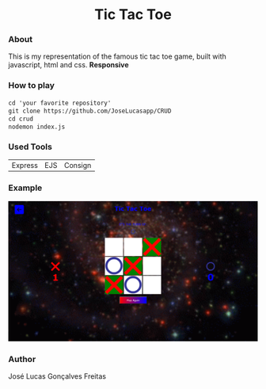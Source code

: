 <h1 align='center'>Tic Tac Toe</h1>
<p>
  <h3>About</h3>
  <p>This is my representation of the famous tic tac toe game, built with javascript, html and css. <b>Responsive</b></p>
</p>
<p>
  <h3>How to play</h3>
  
  ```shell
  cd 'your favorite repository'
  git clone https://github.com/JoseLucasapp/CRUD
  cd crud
  nodemon index.js
  ```
</p>

<p>
  <h3>Used Tools</h3>
  <table>
    <tr>
      <td>Express</td>
      <td>EJS</td>
      <td>Consign</td>
    </tr>
  </table>
</p>

<p>
  <h3>Example</h3>
  <img src="tictactoe1.png">
</p>

<p>
  <h3>Author</h3>
  <a href="https://www.instagram.com/jlucasgf/?hl=pt-br" style="text-decoration: none;">José Lucas Gonçalves Freitas</a>
</p>
